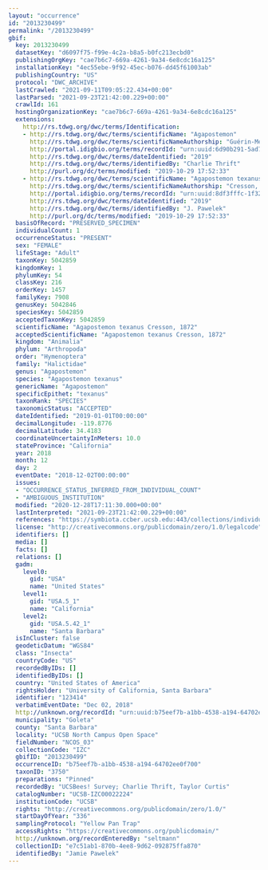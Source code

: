 ```yaml
---
layout: "occurrence"
id: "2013230499"
permalink: "/2013230499"
gbif:
  key: 2013230499
  datasetKey: "d6097f75-f99e-4c2a-b8a5-b0fc213ecbd0"
  publishingOrgKey: "cae7b6c7-669a-4261-9a34-6e8cdc16a125"
  installationKey: "4ec55ebe-9f92-45ec-b076-dd45f61003ab"
  publishingCountry: "US"
  protocol: "DWC_ARCHIVE"
  lastCrawled: "2021-09-11T09:05:22.434+00:00"
  lastParsed: "2021-09-23T21:42:00.229+00:00"
  crawlId: 161
  hostingOrganizationKey: "cae7b6c7-669a-4261-9a34-6e8cdc16a125"
  extensions:
    http://rs.tdwg.org/dwc/terms/Identification:
    - http://rs.tdwg.org/dwc/terms/scientificName: "Agapostemon"
      http://rs.tdwg.org/dwc/terms/scientificNameAuthorship: "Guérin-Méneville, 1844"
      http://portal.idigbio.org/terms/recordId: "urn:uuid:6d90b291-5ad7-4a27-a870-98620f5dd132"
      http://rs.tdwg.org/dwc/terms/dateIdentified: "2019"
      http://rs.tdwg.org/dwc/terms/identifiedBy: "Charlie Thrift"
      http://purl.org/dc/terms/modified: "2019-10-29 17:52:33"
    - http://rs.tdwg.org/dwc/terms/scientificName: "Agapostemon texanus"
      http://rs.tdwg.org/dwc/terms/scientificNameAuthorship: "Cresson, 1872"
      http://portal.idigbio.org/terms/recordId: "urn:uuid:8df3fffc-1f32-4943-8918-1ab0ca51b9e2"
      http://rs.tdwg.org/dwc/terms/dateIdentified: "2019"
      http://rs.tdwg.org/dwc/terms/identifiedBy: "J. Pawelek"
      http://purl.org/dc/terms/modified: "2019-10-29 17:52:33"
  basisOfRecord: "PRESERVED_SPECIMEN"
  individualCount: 1
  occurrenceStatus: "PRESENT"
  sex: "FEMALE"
  lifeStage: "Adult"
  taxonKey: 5042859
  kingdomKey: 1
  phylumKey: 54
  classKey: 216
  orderKey: 1457
  familyKey: 7908
  genusKey: 5042846
  speciesKey: 5042859
  acceptedTaxonKey: 5042859
  scientificName: "Agapostemon texanus Cresson, 1872"
  acceptedScientificName: "Agapostemon texanus Cresson, 1872"
  kingdom: "Animalia"
  phylum: "Arthropoda"
  order: "Hymenoptera"
  family: "Halictidae"
  genus: "Agapostemon"
  species: "Agapostemon texanus"
  genericName: "Agapostemon"
  specificEpithet: "texanus"
  taxonRank: "SPECIES"
  taxonomicStatus: "ACCEPTED"
  dateIdentified: "2019-01-01T00:00:00"
  decimalLongitude: -119.8776
  decimalLatitude: 34.4183
  coordinateUncertaintyInMeters: 10.0
  stateProvince: "California"
  year: 2018
  month: 12
  day: 2
  eventDate: "2018-12-02T00:00:00"
  issues:
  - "OCCURRENCE_STATUS_INFERRED_FROM_INDIVIDUAL_COUNT"
  - "AMBIGUOUS_INSTITUTION"
  modified: "2020-12-28T17:11:30.000+00:00"
  lastInterpreted: "2021-09-23T21:42:00.229+00:00"
  references: "https://symbiota.ccber.ucsb.edu:443/collections/individual/index.php?occid=123414"
  license: "http://creativecommons.org/publicdomain/zero/1.0/legalcode"
  identifiers: []
  media: []
  facts: []
  relations: []
  gadm:
    level0:
      gid: "USA"
      name: "United States"
    level1:
      gid: "USA.5_1"
      name: "California"
    level2:
      gid: "USA.5.42_1"
      name: "Santa Barbara"
  isInCluster: false
  geodeticDatum: "WGS84"
  class: "Insecta"
  countryCode: "US"
  recordedByIDs: []
  identifiedByIDs: []
  country: "United States of America"
  rightsHolder: "University of California, Santa Barbara"
  identifier: "123414"
  verbatimEventDate: "Dec 02, 2018"
  http://unknown.org/recordId: "urn:uuid:b75eef7b-a1bb-4538-a194-64702ee0f700"
  municipality: "Goleta"
  county: "Santa Barbara"
  locality: "UCSB North Campus Open Space"
  fieldNumber: "NCOS_03"
  collectionCode: "IZC"
  gbifID: "2013230499"
  occurrenceID: "b75eef7b-a1bb-4538-a194-64702ee0f700"
  taxonID: "3750"
  preparations: "Pinned"
  recordedBy: "UCSBees! Survey; Charlie Thrift, Taylor Curtis"
  catalogNumber: "UCSB-IZC00022224"
  institutionCode: "UCSB"
  rights: "http://creativecommons.org/publicdomain/zero/1.0/"
  startDayOfYear: "336"
  samplingProtocol: "Yellow Pan Trap"
  accessRights: "https://creativecommons.org/publicdomain/"
  http://unknown.org/recordEnteredBy: "seltmann"
  collectionID: "e7c51ab1-870b-4ee8-9d62-092875ffa870"
  identifiedBy: "Jamie Pawelek"
---
```

